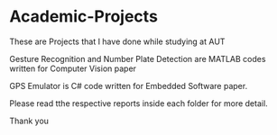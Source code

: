 # Academic-Projects

These are Projects that I have done while studying at AUT

Gesture Recognition and Number Plate Detection are MATLAB codes written for Computer Vision paper

GPS Emulator is C# code written for Embedded Software paper.

Please read tthe respective reports inside each folder for more detail.

Thank you
